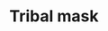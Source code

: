 ---
layout: item
title: Tribal mask
item-id: 6335
datatable: true
id: 6335
name: "Tribal mask"
members: true
lowalch: 200
highalch: 300
examine: "A ceremonial wooden mask."
monsters:
  - id: 6409
    name: "Broodoo victim"
    members: true
    combat_level: 60
    wiki_url: "https://oldschool.runescape.wiki/w/Broodoo_victim#Green"
    drops:
      - quantity: "1"
        rarity: 1
        drop_requirements: null
---